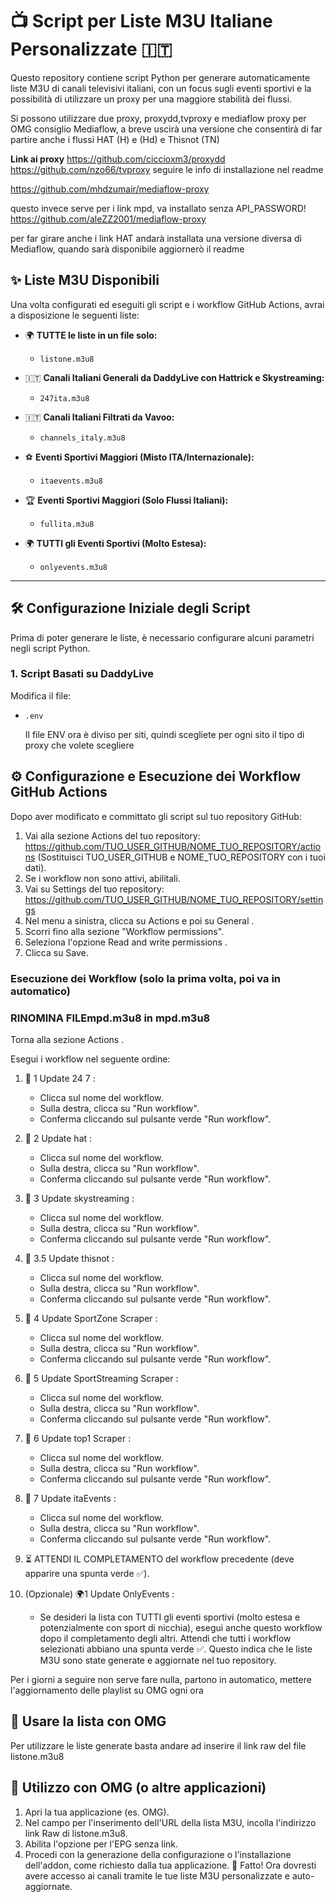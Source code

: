 # 📺 Script per Liste M3U Italiane Personalizzate 🇮🇹

Questo repository contiene script Python per generare automaticamente liste M3U di canali televisivi italiani, con un focus sugli eventi sportivi e la possibilità di utilizzare un proxy per una maggiore stabilità dei flussi.

Si possono utilizzare due proxy, proxydd,tvproxy e mediaflow proxy
per OMG consiglio Mediaflow, a breve uscirà una versione che consentirà di far partire anche i flussi HAT (H) e (Hd) e Thisnot (TN)

**Link ai proxy**
https://github.com/ciccioxm3/proxydd 
https://github.com/nzo66/tvproxy
seguire le info di installazione nel readme

https://github.com/mhdzumair/mediaflow-proxy


questo invece serve per i link mpd, va installato senza API_PASSWORD!
https://github.com/aleZZ2001/mediaflow-proxy

per far girare anche i link HAT andarà installata una versione diversa di Mediaflow, quando sarà disponibile aggiornerò il readme

## ✨ Liste M3U Disponibili

Una volta configurati ed eseguiti gli script e i workflow GitHub Actions, avrai a disposizione le seguenti liste:

*   🌍 **TUTTE le liste in un file solo:**
    *   `listone.m3u8`


      
*   🇮🇹 **Canali Italiani Generali da DaddyLive con Hattrick e Skystreaming:**
    *   `247ita.m3u8`
*   🇮🇹 **Canali Italiani Filtrati da Vavoo:**
    *   `channels_italy.m3u8`
*   ⚽ **Eventi Sportivi Maggiori (Misto ITA/Internazionale):**
    *   `itaevents.m3u8`
*   🏆 **Eventi Sportivi Maggiori (Solo Flussi Italiani):**
    *   `fullita.m3u8`
*   🌍 **TUTTI gli Eventi Sportivi (Molto Estesa):**
    *   `onlyevents.m3u8`
---

## 🛠️ Configurazione Iniziale degli Script

Prima di poter generare le liste, è necessario configurare alcuni parametri negli script Python.

### 1. Script Basati su DaddyLive

Modifica il file:
*   `.env`
  
    Il file ENV ora è diviso per siti, quindi scegliete per ogni sito il tipo di proxy che volete scegliere

  
## ⚙️ Configurazione e Esecuzione dei Workflow GitHub Actions
Dopo aver modificato e committato gli script sul tuo repository GitHub:

1. Vai alla sezione Actions del tuo repository: https://github.com/TUO_USER_GITHUB/NOME_TUO_REPOSITORY/actions (Sostituisci TUO_USER_GITHUB e NOME_TUO_REPOSITORY con i tuoi dati).
2. Se i workflow non sono attivi, abilitali.
3. Vai su Settings del tuo repository: https://github.com/TUO_USER_GITHUB/NOME_TUO_REPOSITORY/settings
4. Nel menu a sinistra, clicca su Actions e poi su General .
5. Scorri fino alla sezione "Workflow permissions".
6. Seleziona l'opzione Read and write permissions .
7. Clicca su Save.

   
### Esecuzione dei Workflow (solo la prima volta, poi va in automatico)
### RINOMINA FILEmpd.m3u8 in mpd.m3u8 
Torna alla sezione Actions . 

Esegui i workflow nel seguente ordine:

1. 🚀 1 Update 24 7 :
   - Clicca sul nome del workflow.
   - Sulla destra, clicca su "Run workflow".
   - Conferma cliccando sul pulsante verde "Run workflow".
2. 🚀 2 Update hat :
   - Clicca sul nome del workflow.
   - Sulla destra, clicca su "Run workflow".
   - Conferma cliccando sul pulsante verde "Run workflow".
3. 🚀 3 Update skystreaming :
   - Clicca sul nome del workflow.
   - Sulla destra, clicca su "Run workflow".
   - Conferma cliccando sul pulsante verde "Run workflow".
4. 🚀 3.5 Update thisnot :
   - Clicca sul nome del workflow.
   - Sulla destra, clicca su "Run workflow".
   - Conferma cliccando sul pulsante verde "Run workflow".
5. 🚀 4 Update SportZone Scraper :
   - Clicca sul nome del workflow.
   - Sulla destra, clicca su "Run workflow".
   - Conferma cliccando sul pulsante verde "Run workflow".
3. 🚀 5 Update SportStreaming Scraper :
   - Clicca sul nome del workflow.
   - Sulla destra, clicca su "Run workflow".
   - Conferma cliccando sul pulsante verde "Run workflow".
6. 🚀 6 Update top1 Scraper :
   - Clicca sul nome del workflow.
   - Sulla destra, clicca su "Run workflow".
   - Conferma cliccando sul pulsante verde "Run workflow".
7. 🚀 7 Update itaEvents :
   - Clicca sul nome del workflow.
   - Sulla destra, clicca su "Run workflow".
   - Conferma cliccando sul pulsante verde "Run workflow".
8. ⏳ ATTENDI IL COMPLETAMENTO del workflow precedente (deve apparire una spunta verde ✅).

     
9. (Opzionale) 🌍1 Update OnlyEvents :
   - Se desideri la lista con TUTTI gli eventi sportivi (molto estesa e potenzialmente con sport di nicchia), esegui anche questo workflow dopo il completamento degli altri.
Attendi che tutti i workflow selezionati abbiano una spunta verde ✅. Questo indica che le liste M3U sono state generate e aggiornate nel tuo repository.

Per i giorni a seguire non serve fare nulla, partono in automatico, mettere l'aggiornamento delle playlist su OMG ogni ora


## 🔗 Usare la lista con OMG
Per utilizzare le liste generate basta andare ad inserire il link raw del file listone.m3u8

   
## 🔌 Utilizzo con OMG (o altre applicazioni)
1. Apri la tua applicazione (es. OMG).
2. Nel campo per l'inserimento dell'URL della lista M3U, incolla l'indirizzo link Raw di listone.m3u8.
3. Abilita l'opzione per l'EPG senza link.
5. Procedi con la generazione della configurazione o l'installazione dell'addon, come richiesto dalla tua applicazione.
🎉 Fatto! Ora dovresti avere accesso ai canali tramite le tue liste M3U personalizzate e auto-aggiornate.
